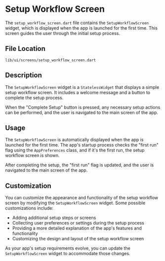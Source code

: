 # Setup Workflow Screen

The `setup_workflow_screen.dart` file contains the `SetupWorkflowScreen` widget, which is displayed when the app is launched for the first time. This screen guides the user through the initial setup process.

## File Location

`lib/ui/screens/setup_workflow_screen.dart`

## Description

The `SetupWorkflowScreen` widget is a `StatelessWidget` that displays a simple setup workflow screen. It includes a welcome message and a button to complete the setup process.

When the "Complete Setup" button is pressed, any necessary setup actions can be performed, and the user is navigated to the main screen of the app.

## Usage

The `SetupWorkflowScreen` is automatically displayed when the app is launched for the first time. The app's startup process checks the "first run" flag using the `AppPreferences` class, and if it's the first run, the setup workflow screen is shown.

After completing the setup, the "first run" flag is updated, and the user is navigated to the main screen of the app.

## Customization

You can customize the appearance and functionality of the setup workflow screen by modifying the `SetupWorkflowScreen` widget. Some possible customizations include:

- Adding additional setup steps or screens
- Collecting user preferences or settings during the setup process
- Providing a more detailed explanation of the app's features and functionality
- Customizing the design and layout of the setup workflow screen

As your app's setup requirements evolve, you can update the `SetupWorkflowScreen` widget to accommodate those changes. 